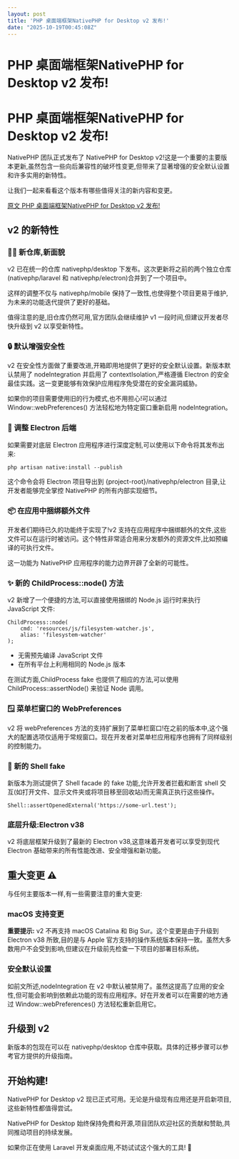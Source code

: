 ```yaml
---
layout: post
title: 'PHP 桌面端框架NativePHP for Desktop v2 发布!'
date: "2025-10-19T00:45:08Z"
---
```

PHP 桌面端框架NativePHP for Desktop v2 发布!
=====================================

PHP 桌面端框架NativePHP for Desktop v2 发布!
=====================================

NativePHP 团队正式发布了 NativePHP for Desktop v2!这是一个重要的主要版本更新,虽然包含一些向后兼容性的破坏性变更,但带来了显著增强的安全默认设置和许多实用的新特性。

让我们一起来看看这个版本有哪些值得关注的新内容和变更。

[原文 PHP 桌面端框架NativePHP for Desktop v2 发布!](https://catchadmin.com/post/2025-10/nativephp-desktop-v2-release)

v2 的新特性
-------

### 👋🏼 新仓库,新面貌

v2 已在统一的仓库 nativephp/desktop 下发布。这次更新将之前的两个独立仓库(nativephp/laravel 和 nativephp/electron)合并到了一个项目中。

这样的调整不仅与 nativephp/mobile 保持了一致性,也使得整个项目更易于维护,为未来的功能迭代提供了更好的基础。

值得注意的是,旧仓库仍然可用,官方团队会继续维护 v1 一段时间,但建议开发者尽快升级到 v2 以享受新特性。

### 🔒 默认增强安全性

v2 在安全性方面做了重要改进,开箱即用地提供了更好的安全默认设置。新版本默认禁用了 nodeIntegration 并启用了 contextIsolation,严格遵循 Electron 的安全最佳实践。这一变更能够有效保护应用程序免受潜在的安全漏洞威胁。

如果你的项目需要使用旧的行为模式,也不用担心!可以通过 Window::webPreferences() 方法轻松地为特定窗口重新启用 nodeIntegration。

### 🔧 调整 Electron 后端

如果需要对底层 Electron 应用程序进行深度定制,可以使用以下命令将其发布出来:

    php artisan native:install --publish
    

这个命令会将 Electron 项目导出到 {project-root}/nativephp/electron 目录,让开发者能够完全掌控 NativePHP 的所有内部实现细节。

### 📦 在应用中捆绑额外文件

开发者们期待已久的功能终于实现了!v2 支持在应用程序中捆绑额外的文件,这些文件可以在运行时被访问。这个特性非常适合用来分发额外的资源文件,比如预编译的可执行文件。

这一功能为 NativePHP 应用程序的能力边界开辟了全新的可能性。

### ✨ 新的 ChildProcess::node() 方法

v2 新增了一个便捷的方法,可以直接使用捆绑的 Node.js 运行时来执行 JavaScript 文件:

    ChildProcess::node(
        cmd: 'resources/js/filesystem-watcher.js',
        alias: 'filesystem-watcher'
    );
    

*   无需预先编译 JavaScript 文件
*   在所有平台上利用相同的 Node.js 版本

在测试方面,ChildProcess fake 也提供了相应的方法,可以使用 ChildProcess::assertNode() 来验证 Node 调用。

### 🪟 菜单栏窗口的 WebPreferences

v2 将 webPreferences 方法的支持扩展到了菜单栏窗口!在之前的版本中,这个强大的配置选项仅适用于常规窗口。现在开发者对菜单栏应用程序也拥有了同样级别的控制能力。

### 🐚 新的 Shell fake

新版本为测试提供了 Shell facade 的 fake 功能,允许开发者拦截和断言 shell 交互(如打开文件、显示文件夹或将项目移至回收站)而无需真正执行这些操作。

    Shell::assertOpenedExternal('https://some-url.test');
    

### 底层升级:Electron v38

v2 将底层框架升级到了最新的 Electron v38,这意味着开发者可以享受到现代 Electron 基础带来的所有性能改进、安全增强和新功能。

重大变更 ⚠️
-------

与任何主要版本一样,有一些需要注意的重大变更:

### macOS 支持变更

**重要提示:** v2 不再支持 macOS Catalina 和 Big Sur。这个变更是由于升级到 Electron v38 所致,目的是与 Apple 官方支持的操作系统版本保持一致。虽然大多数用户不会受到影响,但建议在升级前先检查一下项目的部署目标系统。

### 安全默认设置

如前文所述,nodeIntegration 在 v2 中默认被禁用了。虽然这提高了应用的安全性,但可能会影响到依赖此功能的现有应用程序。好在开发者可以在需要的地方通过 Window::webPreferences() 方法轻松重新启用它。

升级到 v2
------

新版本的包现在可以在 nativephp/desktop 仓库中获取。具体的迁移步骤可以参考官方提供的升级指南。

开始构建!
-----

NativePHP for Desktop v2 现已正式可用。无论是升级现有应用还是开启新项目,这些新特性都值得尝试。

NativePHP for Desktop 始终保持免费和开源,项目团队欢迎社区的贡献和赞助,共同推动项目的持续发展。

如果你正在使用 Laravel 开发桌面应用,不妨试试这个强大的工具! 🚀